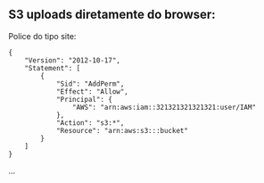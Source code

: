 ## S3 uploads diretamente do browser:

Police do tipo site:

```
{
    "Version": "2012-10-17",
    "Statement": [
        {
            "Sid": "AddPerm",
            "Effect": "Allow",
            "Principal": {
                "AWS": "arn:aws:iam::321321321321321:user/IAM" 
            },
            "Action": "s3:*",
            "Resource": "arn:aws:s3:::bucket"
        }
    ]
}
```

...
